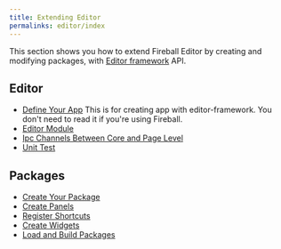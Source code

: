```yaml
---
title: Extending Editor
permalinks: editor/index
---
```


This section shows you how to extend Fireball Editor by creating and modifying packages, with [Editor framework](https://github.com/fireball-x/editor-framework) API.

## Editor

  * [Define Your App](/editor/define-your-app) This is for creating app with editor-framework. You don't need to read it if you're using Fireball.
  * [Editor Module](/editor/editor-module)
  * [Ipc Channels Between Core and Page Level](/editor/ipc-channel)
  * [Unit Test](/editor/unit-test)

## Packages

  * [Create Your Package](/editor/packages/create-package)
  * [Create Panels](/editor/packages/create-panels)
  * [Register Shortcuts](/editor/packages/register-shortcuts)
  * [Create Widgets](/editor/packages/create-widgets)
  * [Load and Build Packages](/editor/packages/load-and-build)
